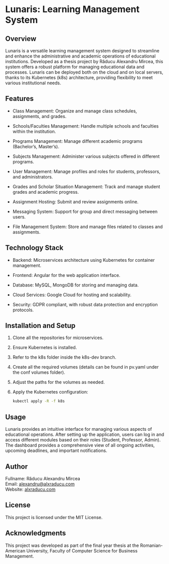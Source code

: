 # Lunaris: Learning Management System

## Overview

Lunaris is a versatile learning management system designed to streamline and enhance the administrative and academic operations of educational institutions. Developed as a thesis project by Răducu Alexandru Mircea, this system offers a robust platform for managing educational data and processes. Lunaris can be deployed both on the cloud and on local servers, thanks to its Kubernetes (k8s) architecture, providing flexibility to meet various institutional needs.

## Features

- Class Management: Organize and manage class schedules, assignments, and grades.

- Schools/Faculties Management: Handle multiple schools and faculties within the institution.

- Programs Management: Manage different academic programs (Bachelor’s, Master’s).

- Subjects Management: Administer various subjects offered in different programs.

- User Management: Manage profiles and roles for students, professors, and administrators.

- Grades and Scholar Situation Management: Track and manage student grades and academic progress.

- Assignment Hosting: Submit and review assignments online.

- Messaging System: Support for group and direct messaging between users.

- File Management System: Store and manage files related to classes and assignments.

## Technology Stack

- Backend: Microservices architecture using Kubernetes for container management.

- Frontend: Angular for the web application interface.

- Database: MySQL, MongoDB for storing and managing data.

- Cloud Services: Google Cloud for hosting and scalability.

- Security: GDPR compliant, with robust data protection and encryption protocols.

## Installation and Setup

1. Clone all the repositories for microservices.

2. Ensure Kubernetes is installed.

3. Refer to the k8s folder inside the k8s-dev branch.

4. Create all the required volumes (details can be found in pv.yaml under the conf volumes folder).

5. Adjust the paths for the volumes as needed.

6. Apply the Kubernetes configuration:

   ```bash
   kubectl apply -R -f k8s
   ```

## Usage

Lunaris provides an intuitive interface for managing various aspects of educational operations. After setting up the application, users can log in and access different modules based on their roles (Student, Professor, Admin). The dashboard provides a comprehensive view of all ongoing activities, upcoming deadlines, and important notifications.

## Author

Fullname: Răducu Alexandru Mircea  
Email: alexandru@alxraducu.com  
Website: [alxraducu.com](http://alxraducu.com)

## License

This project is licensed under the MIT License.

## Acknowledgments

This project was developed as part of the final year thesis at the Romanian-American University, Faculty of Computer Science for Business Management.
